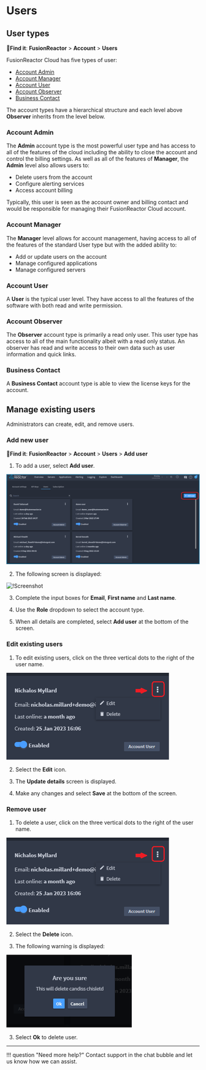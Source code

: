 # Users

## User types

🔎**Find it**: **FusionReactor** > **Account** > **Users** 

FusionReactor Cloud has five types of user:

* [Account Admin](/frdocs/Admin-and-data/Users/Cloud/users/#account-admin)
* [Account Manager](/frdocs/Admin-and-data/Users/Cloud/users/#account-manager)
* [Account User](/frdocs/Admin-and-data/Users/Cloud/users/#account-user)
* [Account Observer](/frdocs/Admin-and-data/Users/Cloud/users/#account-observer) 
* [Business Contact](/frdocs/Admin-and-data/Users/Cloud//users/#business-contact)

The account types have a hierarchical structure and each level above **Observer** inherits from the level below.

### Account Admin

The **Admin** account type is the most powerful user type and has access to all of the features of the cloud including the ability to close the account and control the billing settings. As well as all of the features of **Manager**, the **Admin** level also allows users to:

* Delete users from the account
* Configure alerting services
* Access account billing 

Typically, this user is seen as the account owner and billing contact and would be responsible for managing their FusionReactor Cloud account.  

### Account Manager

The **Manager** level allows for account management, having access to all of the features of the standard User type but with the added ability to:

* Add or update users on the account
* Manage configured applications
* Manage configured servers

### Account User

A **User** is the typical user level. They have access to all the features of the software with both read and write permission.

### Account Observer

The **Observer** account type is primarily a read only user. This user type has access to all of the main functionality albeit with a read only status. An observer has read and write access to their own data such as user information and quick links.

### Business Contact

A **Business Contact** account type is able to view the license keys for the account.

## Manage existing users

Administrators can create, edit, and remove users.

### Add new user

🔎**Find it**: **FusionReactor** > **Account** > **Users** > **Add user**


1) To add a user, select **Add user**.

  ![!Screenshot](../../Images/adduser.png)

2)  The following screen is displayed:

  ![!Screenshot](../new-img/account/user.png)

3)  Complete the input boxes for **Email**, **First name** and **Last name**.

4) Use the **Role** dropdown to select the account type.

5) When all details are completed, select **Add user** at the bottom of the screen.

### Edit existing users

1) To edit existing users, click on the three vertical dots to the right of the user name.

![!Screenshot](../../Images/edituser1.png)

2) Select the **Edit** icon.

3) The **Update details** screen is displayed.

4) Make any changes and select **Save** at the bottom of the screen.


### Remove user

1) To delete a user, click on the three vertical dots to the right of the user name.

![!Screenshot](../../Images/edituser1.png) 

2) Select the **Delete** icon.

3) The following warning is displayed:

![!Screenshot](../../Images/deletewarning.png)

3) Select **Ok** to delete user.

___

!!! question "Need more help?"
    Contact support in the chat bubble and let us know how we can assist.